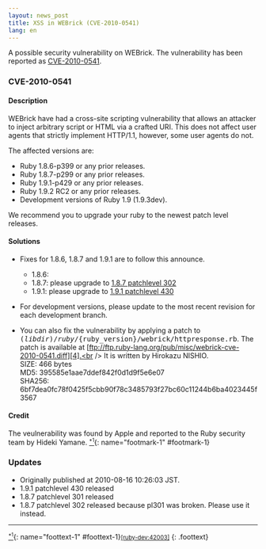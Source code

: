 ```yaml
---
layout: news_post
title: XSS in WEBrick (CVE-2010-0541)
lang: en
---
```


A possible security vulnerability on WEBrick. The vulnerability has been
reported as [CVE-2010-0541][1].

### CVE-2010-0541

#### Description

WEBrick have had a cross-site scripting vulnerability that allows an
attacker to inject arbitrary script or HTML via a crafted URI. This does
not affect user agents that strictly implement HTTP/1.1, however, some
user agents do not.

The affected versions are:

* Ruby 1.8.6-p399 or any prior releases.
* Ruby 1.8.7-p299 or any prior releases.
* Ruby 1.9.1-p429 or any prior releases.
* Ruby 1.9.2 RC2 or any prior releases.
* Development versions of Ruby 1.9 (1.9.3dev).

We recommend you to upgrade your ruby to the newest patch level
releases.

#### Solutions

* Fixes for 1.8.6, 1.8.7 and 1.9.1 are to follow this announce.
  * 1\.8.6:
  * 1\.8.7: please upgrade to [1.8.7 patchlevel 302][2]
  * 1\.9.1: please upgrade to [1.9.1 patchlevel 430][3]

* For development versions, please update to the most recent revision
  for each development branch.
* You can also fix the vulnerability by applying a patch to
  <kbd>$(libdir)/ruby/$\{ruby\_version}/webrick/httpresponse.rb</kbd>.
  The patch is available at
  [ftp://ftp.ruby-lang.org/pub/misc/webrick-cve-2010-0541.diff][4].<br />
  It is written by Hirokazu NISHIO.<br />
  SIZE: 466 bytes<br />
  MD5: 395585e1aae7ddef842f0d1d9f5e6e07<br />
  SHA256: 6bf7dea0fc78f0425f5cbb90f78c3485793f27bc60c11244b6ba4023445f3567

#### Credit

The veulnerability was found by Apple and reported to the Ruby security
team by Hideki Yamane. [<sup><small>\*1</small></sup>](#foottext-1){:
name="footmark-1" #footmark-1}

### Updates

* Originally published at 2010-08-16 10:26:03 JST.
* 1\.9.1 patchlevel 430 released
* 1\.8.7 patchlevel 301 released
* 1\.8.7 patchlevel 302 released because pl301 was broken. Please use it
  instead.

* * *

[<sup><small>\*1</small></sup>](#footmark-1){: name="foottext-1"
#foottext-1}<small>[\[ruby-dev:42003\]][5]</small>
{: .foottext}

[1]: http://cve.mitre.org/cgi-bin/cvename.cgi?name=CVE-2010-0541 
[2]: http://blade.nagaokaut.ac.jp/cgi-bin/scat.rb/ruby/ruby-talk/367769 
[3]: http://www.ruby-lang.org/en/news/2010/08/16/ruby-1-9-1-p430-is-released/ 
[4]: ftp://ftp.ruby-lang.org/pub/misc/webrick-cve-2010-0541.diff 
[5]: http://blade.nagaokaut.ac.jp/cgi-bin/scat.rb/ruby/ruby-dev/42003 
